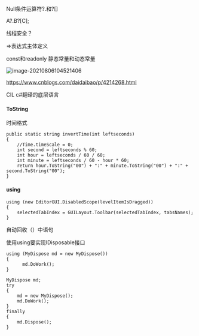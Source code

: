 Null条件运算符?.和?[]

A?.B?[C];



线程安全？



=>表达式主体定义



const和readonly 静态常量和动态常量

![image-20210806104521406](C:\Users\xian\AppData\Roaming\Typora\typora-user-images\image-20210806104521406.png)

https://www.cnblogs.com/daidaibao/p/4214268.html



CIL c#翻译的底层语言



#### ToString

时间格式

```
public static string invertTime(int leftseconds)
{
    //Time.timeScale = 0;
    int second = leftseconds % 60;
    int hour = leftseconds / 60 / 60;
    int minute = leftseconds / 60 - hour * 60;
    return hour.ToString("00") + ":" + minute.ToString("00") + ":" + second.ToString("00");
}
```



#### using

```
using (new EditorGUI.DisabledScope(levelItemIsDragged))
{
    selectedTabIndex = GUILayout.Toolbar(selectedTabIndex, tabsNames);
}
```

自动回收（）中语句 

使用using要实现IDisposable接口

```
using (MyDispose md = new MyDispose())
{
      md.DoWork();
}

MyDispose md;
try
{
    md = new MyDispose();
    md.DoWork();
}
finally
{
    md.Dispose();
}
```



